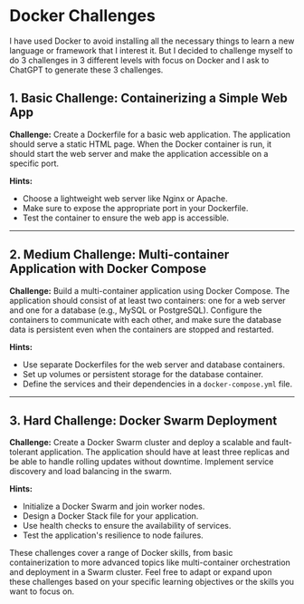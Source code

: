 # Docker Challenges

I have used Docker to avoid installing all the necessary things to learn a new language or framework that I interest it. But I decided to challenge myself to do 3 challenges in 3 different levels with focus on Docker and I ask to ChatGPT to generate these 3 challenges.

## 1. Basic Challenge: Containerizing a Simple Web App

**Challenge:**
Create a Dockerfile for a basic web application. The application should serve a static HTML page. When the Docker container is run, it should start the web server and make the application accessible on a specific port.

**Hints:**

- Choose a lightweight web server like Nginx or Apache.
- Make sure to expose the appropriate port in your Dockerfile.
- Test the container to ensure the web app is accessible.

---

## 2. Medium Challenge: Multi-container Application with Docker Compose

**Challenge:**
Build a multi-container application using Docker Compose. The application should consist of at least two containers: one for a web server and one for a database (e.g., MySQL or PostgreSQL). Configure the containers to communicate with each other, and make sure the database data is persistent even when the containers are stopped and restarted.

**Hints:**

- Use separate Dockerfiles for the web server and database containers.
- Set up volumes or persistent storage for the database container.
- Define the services and their dependencies in a `docker-compose.yml` file.

---

## 3. Hard Challenge: Docker Swarm Deployment

**Challenge:**
Create a Docker Swarm cluster and deploy a scalable and fault-tolerant application. The application should have at least three replicas and be able to handle rolling updates without downtime. Implement service discovery and load balancing in the swarm.

**Hints:**

- Initialize a Docker Swarm and join worker nodes.
- Design a Docker Stack file for your application.
- Use health checks to ensure the availability of services.
- Test the application's resilience to node failures.

These challenges cover a range of Docker skills, from basic containerization to more advanced topics like multi-container orchestration and deployment in a Swarm cluster. Feel free to adapt or expand upon these challenges based on your specific learning objectives or the skills you want to focus on.
